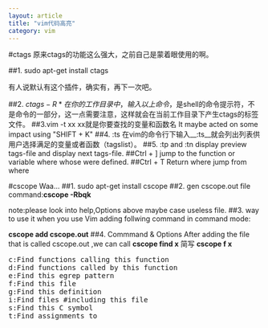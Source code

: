 ```yaml
---
layout: article
title: "vim代码高亮"
category: vim
---
```

#ctags
原来ctags的功能这么强大，之前自己是蒙着眼使用的啊。

##1. sudo apt-get install ctags

有人说默认有这个插件，确实有，再下一次吧。

##2. $ctags -R *
在你的工作目录中，输入以上命令，$是shell的命令提示符，不是命令的一部分，这一点需要注意，这样就会在当前工作目录下产生ctags的标签文件。
##3.vim -t xx
xx就是你要查找的变量和函数名
It maybe acted on some impact using "SHIFT + K"
##4.   :ts
在vim的命令行下输入__:ts__就会列出列表供用户选择满足的变量或者函数（tagslist）。
##5.  :tp and :tn
display preview tags-file and display next tags-file.
##Ctrl + ]
jump to the function or variable where whose were defined.
##Ctrl + T
Return where jump from where

#cscope
Waa...
##1. sudo apt-get install cscope
##2. gen cscope.out file
command:__cscope -Rbqk__

note:please look into help,Options above maybe case useless file.
##3. way to use it
when you use Vim adding follwing command in command mode:

__cscope add cscope.out__
##4. Commmand & Options 
After adding the file that is called cscope.out ,we can call __cscope find x__ 简写 __cscope f x__
<pre>
c:Find functions calling this function
d:Find functions called by this function
e:Find this egrep pattern
f:Find this file
g:Find this definition
i:Find files #including this file
s:Find this C symbol
t:Find assignments to
</pre>



